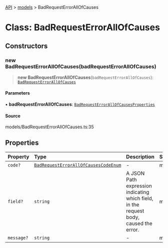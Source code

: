 [API](../../index.md) > [models](../index.md) > BadRequestErrorAllOfCauses

# Class: BadRequestErrorAllOfCauses

## Constructors

### new BadRequestErrorAllOfCauses(badRequestErrorAllOfCauses)

> **new BadRequestErrorAllOfCauses**(`badRequestErrorAllOfCauses`): [`BadRequestErrorAllOfCauses`](BadRequestErrorAllOfCauses.md)

#### Parameters

▪ **badRequestErrorAllOfCauses**: [`BadRequestErrorAllOfCausesProperties`](../interfaces/BadRequestErrorAllOfCausesProperties.md)

#### Source

models/BadRequestErrorAllOfCauses.ts:35

## Properties

| Property | Type | Description | Source |
| :------ | :------ | :------ | :------ |
| `code?` | [`BadRequestErrorAllOfCausesCodeEnum`](../type-aliases/BadRequestErrorAllOfCausesCodeEnum.md) | - | models/BadRequestErrorAllOfCauses.ts:26 |
| `field?` | `string` | A JSON Path expression indicating which field, in the request body, caused the error. | models/BadRequestErrorAllOfCauses.ts:31 |
| `message?` | `string` | - | models/BadRequestErrorAllOfCauses.ts:33 |
